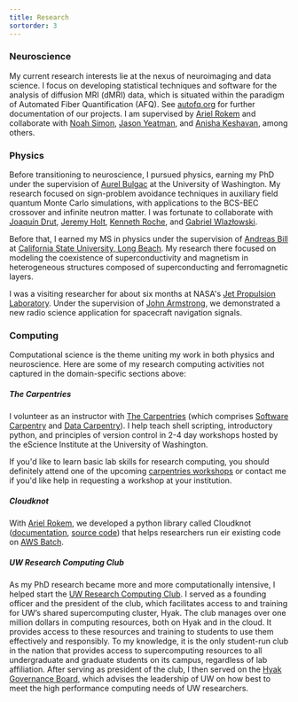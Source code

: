 ```yaml
---
title: Research
sortorder: 3
---
```


### Neuroscience

My current research interests lie at the nexus of neuroimaging and
data science. I focus on developing statistical techniques and
software for the analysis of diffusion MRI (dMRI) data, which is situated
within the paradigm of Automated Fiber Quantification (AFQ). See
<a href="autofq.org"
   target="_blank"
   rel="noopener noreferrer">autofq.org</a>
for further documentation of our projects. I am
supervised by 
<a href="arokem.org"
   target="_blank"
   rel="noopener noreferrer">Ariel Rokem</a>
and collaborate with
<a href="https://faculty.washington.edu/nrsimon/"
   target="_blank"
   rel="noopener noreferrer">Noah Simon</a>,
<a href="https://www.brainandeducation.com/"
   target="_blank"
   rel="noopener noreferrer">Jason Yeatman</a>, and
<a href="https://anisha.pizza/"
   target="_blank"
   rel="noopener noreferrer">Anisha Keshavan</a>, among others.

### Physics

Before transitioning to neuroscience, I pursued
physics, earning my PhD under the supervision of
<a href="https://faculty.washington.edu/bulgac/"
   target="_blank"
   rel="noopener noreferrer">Aurel Bulgac</a>
at the University of Washington. My research focused on sign-problem
avoidance techniques in auxiliary field quantum Monte Carlo simulations,
with applications to the BCS-BEC crossover and infinite neutron matter.
I was fortunate to collaborate with
<a href="https://users.physics.unc.edu/~drut/public_html_UNC/index.html"
   target="_blank"
   rel="noopener noreferrer">Joaqu&iacute;n Drut</a>,
<a href="http://www.quantumnovae.com/"
   target="_blank"
   rel="noopener noreferrer">Jeremy Holt</a>,
<a href="http://users.nccs.gov/~roche/"
   target="_blank"
   rel="noopener noreferrer">Kenneth Roche</a>, and
<a href="http://www.if.pw.edu.pl/~gabrielw/"
   target="_blank"
   rel="noopener noreferrer">Gabriel Wlaz&#0322;owski</a>. 

Before that, I earned my MS in physics under the supervision of
<a href="https://web.csulb.edu/depts/physics/people/bill_a.shtml"
   target="_blank"
   rel="noopener noreferrer">Andreas Bill</a> at 
<a href="https://www.csulb.edu/physics-astronomy"
   target="_blank"
   rel="noopener noreferrer">California State University, Long Beach</a>.
My research there focused on modeling the coexistence of
superconductivity and magnetism in heterogeneous structures composed of
superconducting and ferromagnetic layers.

I was a visiting researcher for about six months at NASA's
<a href="https://www.jpl.nasa.gov/"
   target="_blank"
   rel="noopener noreferrer">Jet Propulsion Laboratory</a>.
Under the supervision of
<a href="https://scienceandtechnology.jpl.nasa.gov/people/j_armstrong"
   target="_blank"
   rel="noopener noreferrer">John Armstrong</a>,
we demonstrated a new radio science application for spacecraft
navigation signals.
<!---
Guidance engineers use the Doppler shift of these signals to
verify spacecraft trajectory. We realized that the uplink and downlink
irregularities — what guidance engineers would call “noise” —
held information about the near-Sun plasma environment. We exploited
the differing transfer functions of these irregularities to localize
solar plasma scattering along the line-of-sight, proving a new method to
monitor solar activity. Using Cassini spacecraft data, we demonstrated
that this technique could determine scattering position to spatial
scales well below that of other techniques.
-->

### Computing

Computational science is the theme uniting my work in both physics and
neuroscience. Here are some of my research computing activities not
captured in the domain-specific sections above:

##### The Carpentries

I volunteer as an instructor with
<a href="https://carpentries.org/"
   target="_blank"
   rel="noopener noreferrer">The Carpentries</a>
(which comprises
<a href="https://software-carpentry.org/"
   target="_blank"
   rel="noopener noreferrer">Software Carpentry</a>
and
<a href="https://datacarpentry.org/"
   target="_blank"
   rel="noopener noreferrer">Data Carpentry</a>).
I help teach shell scripting, introductory python, and principles of
version control in 2-4 day workshops hosted by the eScience Institute at
the University of Washington.

If you'd like to learn basic lab skills for research computing, you
should definitely attend one of the upcoming
<a href="https://carpentries.org/workshops/"
   target="_blank"
   rel="noopener noreferrer">carpentries workshops</a>
or contact me if you'd like help in requesting a workshop at your
institution.

##### Cloudknot

With 
<a href="arokem.org"
   target="_blank"
   rel="noopener noreferrer">Ariel Rokem</a>,
we developed a python library
called Cloudknot
(<a href="https://nrdg.github.io/cloudknot/"
   target="_blank"
   rel="noopener noreferrer">documentation</a>, 
<a href="https://github.com/nrdg/cloudknot"
   target="_blank"
   rel="noopener noreferrer">source code</a>)
that helps researchers run eir existing code on
<a href="https://aws.amazon.com/batch/"
   target="_blank"
   rel="noopener noreferrer">AWS Batch</a>.

##### UW Research Computing Club

As my PhD research became more and more computationally
intensive, I helped start the
<a href="https://depts.washington.edu/uwrcc/"
   target="_blank"
   rel="noopener noreferrer">UW Research Computing Club</a>.
I served as a founding officer and the president of the club, which
facilitates access to and training for UW’s shared supercomputing
cluster, Hyak. The club manages over one million dollars in computing
resources, both on Hyak and in the cloud. It provides access to
these resources and training to students to use them effectively and
responsibly. To my knowledge, it is the only student-run club in
the nation that provides access to supercomputing resources to all
undergraduate and graduate students on its campus, regardless of lab
affiliation. After serving as president of the club, I then served on
the
<a href="http://www.int.washington.edu/users/mjs5/HYAK/governance/"
   target="_blank"
   rel="noopener noreferrer">Hyak Governance Board</a>,
which advises the leadership of UW on how best to meet the high
performance computing needs of UW researchers.
